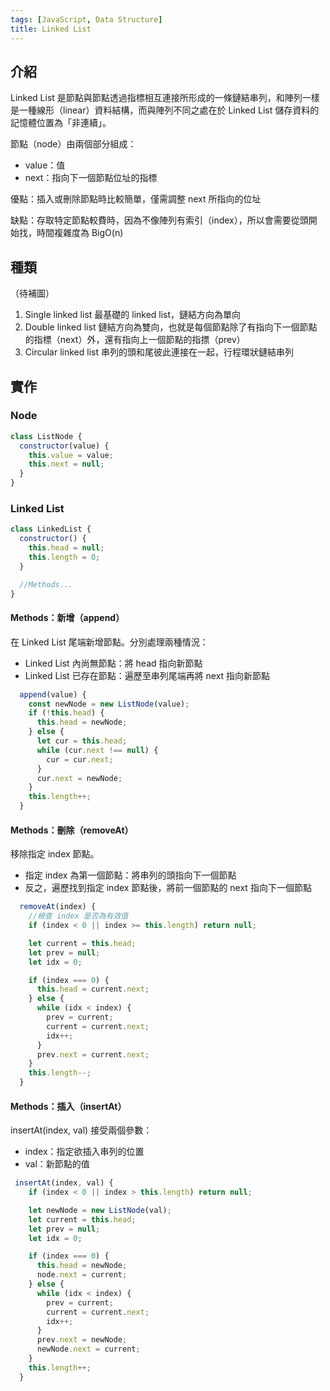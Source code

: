 ```yaml
---
tags: [JavaScript, Data Structure]
title: Linked List
---
```


## 介紹

Linked List 是節點與節點透過指標相互連接所形成的一條鏈結串列，和陣列一樣是一種線形（linear）資料結構，而與陣列不同之處在於 Linked List 儲存資料的記憶體位置為「非連續」。

節點（node）由兩個部分組成：

- value：值
- next：指向下一個節點位址的指標

優點：插入或刪除節點時比較簡單，僅需調整 next 所指向的位址

缺點：存取特定節點較費時，因為不像陣列有索引（index），所以會需要從頭開始找，時間複雜度為 BigO(n)

## 種類

（待補圖）

1. Single linked list
   最基礎的 linked list，鏈結方向為單向
2. Double linked list
   鏈結方向為雙向，也就是每個節點除了有指向下一個節點的指標（next）外，還有指向上一個節點的指摽（prev）
3. Circular linked list
   串列的頭和尾彼此連接在一起，行程環狀鏈結串列

## 實作

### Node

```js
class ListNode {
  constructor(value) {
    this.value = value;
    this.next = null;
  }
}
```

### Linked List

```js
class LinkedList {
  constructor() {
    this.head = null;
    this.length = 0;
  }

  //Methods...
}
```

#### Methods：新增（append）

在 Linked List 尾端新增節點。分別處理兩種情況：

- Linked List 內尚無節點：將 head 指向新節點
- Linked List 已存在節點：遍歷至串列尾端再將 next 指向新節點

```js
  append(value) {
    const newNode = new ListNode(value);
    if (!this.head) {
      this.head = newNode;
    } else {
      let cur = this.head;
      while (cur.next !== null) {
        cur = cur.next;
      }
      cur.next = newNode;
    }
    this.length++;
  }
```

#### Methods：刪除（removeAt）

移除指定 index 節點。

- 指定 index 為第一個節點：將串列的頭指向下一個節點
- 反之，遍歷找到指定 index 節點後，將前一個節點的 next 指向下一個節點

```js
  removeAt(index) {
    //檢查 index 是否為有效值
    if (index < 0 || index >= this.length) return null;

    let current = this.head;
    let prev = null;
    let idx = 0;

    if (index === 0) {
      this.head = current.next;
    } else {
      while (idx < index) {
        prev = current;
        current = current.next;
        idx++;
      }
      prev.next = current.next;
    }
    this.length--;
  }
```

#### Methods：插入（insertAt）

insertAt(index, val) 接受兩個參數：

- index：指定欲插入串列的位置
- val：新節點的值

```js
 insertAt(index, val) {
    if (index < 0 || index > this.length) return null;

    let newNode = new ListNode(val);
    let current = this.head;
    let prev = null;
    let idx = 0;

    if (index === 0) {
      this.head = newNode;
      node.next = current;
    } else {
      while (idx < index) {
        prev = current;
        current = current.next;
        idx++;
      }
      prev.next = newNode;
      newNode.next = current;
    }
    this.length++;
  }
```

